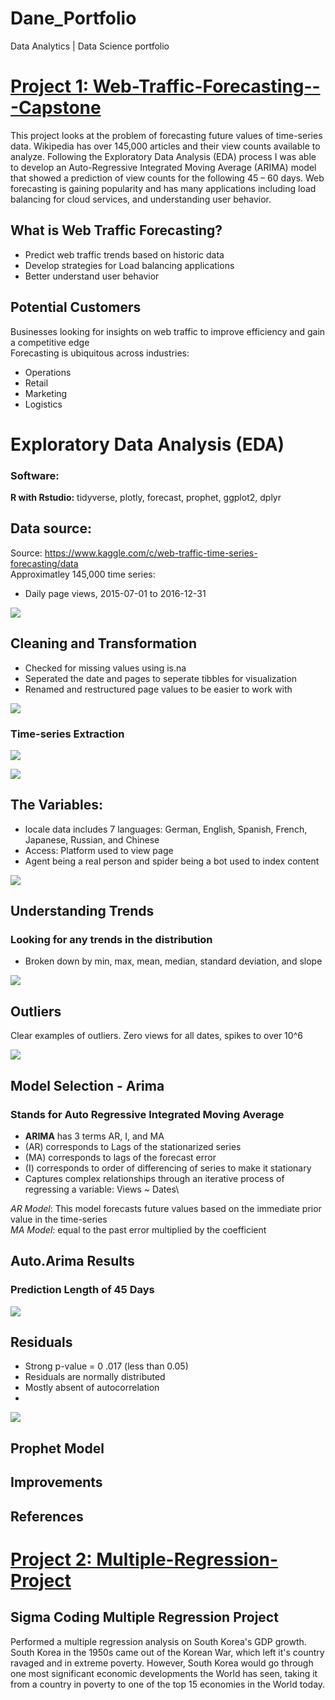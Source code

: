 # Dane_Portfolio
Data Analytics | Data Science portfolio

# [Project 1: Web-Traffic-Forecasting---Capstone](https://github.com/DaneM2/Web-Traffic-Forecasting---Capstone)
This project looks at the problem of forecasting future values of time-series data. Wikipedia has over 145,000 articles and their view counts available to analyze. Following the Exploratory Data Analysis (EDA) process I was able to develop an Auto-Regressive Integrated Moving Average (ARIMA) model that showed a prediction of view counts for the following 45 – 60 days. Web forecasting is gaining popularity and has many applications including load balancing for cloud services, and understanding user behavior.

## What is Web Traffic Forecasting?
* Predict web traffic trends based on historic data
* Develop strategies for Load balancing applications
* Better understand user behavior

## Potential Customers
 Businesses looking for insights on web traffic to improve efficiency and gain a competitive edge\
 Forecasting is ubiquitous across industries:
 * Operations
 * Retail
 * Marketing
 * Logistics

# Exploratory Data Analysis (EDA)
### Software:
**R with Rstudio:** tidyverse, plotly, forecast, prophet, ggplot2, dplyr

## Data source:
Source: https://www.kaggle.com/c/web-traffic-time-series-forecasting/data \
Approximatley 145,000 time series:
* Daily page views, 2015-07-01 to 2016-12-31

![](images/data.PNG)

## Cleaning and Transformation
* Checked for missing values using is.na 
* Seperated the date and pages to seperate tibbles for visualization
* Renamed and restructured page values to be easier to work with

![](images/cleaned%20data.PNG)

### Time-series Extraction
![](images/Timeseries%20WIKI.png)

![](images/TImeseries%20avg%20traffic%20WIKI.png)

## The Variables:
* locale data includes 7 languages: German, English, Spanish, French, Japanese, Russian, and Chinese
* Access: Platform used to view page
* Agent being a real person and spider being a bot used to index content

![](images/Variables.png)

## Understanding Trends
### Looking for any trends in the distribution
* Broken down by min, max, mean, median, standard deviation, and slope

![](images/Trends.PNG)

## Outliers
Clear examples of outliers. Zero views for all dates, spikes to over 10^6

![](images/Outliers.png)

## Model Selection - Arima
### Stands for Auto Regressive Integrated Moving Average
* **ARIMA** has 3 terms AR, I, and MA
* (AR) corresponds to Lags of the stationarized series
* (MA) corresponds to lags of the forecast error
* (I) corresponds to order of differencing of series to make it stationary
* Captures complex relationships through an iterative process of regressing a variable: Views ~ Dates\

*AR Model*: This model forecasts future values based on the immediate prior value in the time-series\
*MA Model*: equal to the past error multiplied by the coefficient

## Auto.Arima Results
### Prediction Length of 45 Days

![](images/Auto_Arima.png)

## Residuals
* Strong p-value = 0 .017 (less than 0.05)
* Residuals are normally distributed
* Mostly absent of autocorrelation 
*
![](images/Ljung-box%20test.png)

## Prophet Model

## Improvements

## References

# [Project 2: Multiple-Regression-Project](https://github.com/DaneM2/Multiple-Regression-Project/tree/main)
## Sigma Coding Multiple Regression Project
Performed a multiple regression analysis on South Korea's GDP growth. South Korea in the 1950s came out of the Korean War, which left it's country ravaged and in extreme poverty.
However, South Korea would go through one most significant economic developments the World has seen, taking it from a country in poverty to one of the top 15 economies in the World today.
